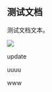 ## 测试文档

测试文档文本。

![](https://mypage.yuxing138.top/picture/3da485f8c6422030c2742bb18998cec6/2024-11-25-02-22-58-image.png)

update

uuuu

www